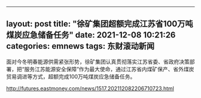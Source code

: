 
---
layout: post
title: "徐矿集团超额完成江苏省100万吨煤炭应急储备任务"
date: 2021-12-08 10:21:26
categories: emnews
tags: 东财滚动新闻
---

面对今冬明春能源供需紧张形势，徐矿集团认真贯彻落实江苏省委、省政府决策部署，把“服务江苏能源安全保障”作为最大使命，通过江苏省内煤矿保产、省外煤炭贸易调进等方式，超额完成100万吨煤炭应急储备任务。

<http://futures.eastmoney.com/news/1517,202112082206710723.html>